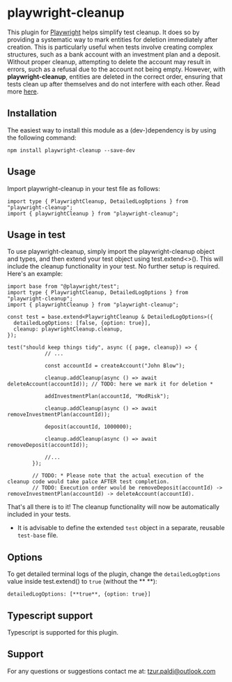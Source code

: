 # playwright-cleanup

This plugin for [Playwright](https://playwright.dev/) helps simplify test cleanup. It does so by providing a systematic way to mark entities for deletion immediately after creation. This is particularly useful when tests involve creating complex structures, such as a bank account with an investment plan and a deposit. Without proper cleanup, attempting to delete the account may result in errors, such as a refusal due to the account not being empty. However, with <b>playwright-cleanup</b>, entities are deleted in the correct order, ensuring that tests clean up after themselves and do not interfere with each other. Read more [here](https://www.linkedin.com/pulse/test-automation-cleanup-advanced-plugin-playwright-tzur-paldi-phd/?trackingId=8R68dOtBSHKrCH0cNAviIA%3D%3D).

<h2>Installation</h2>

The easiest way to install this module as a (dev-)dependency is by using the following command:

```
npm install playwright-cleanup --save-dev
```

<h2>Usage</h2>

Import playwright-cleanup in your test file as follows:

```
import type { PlaywrightCleanup, DetailedLogOptions } from "playwright-cleanup";
import { playwrightCleanup } from "playwright-cleanup";
```

<h2>Usage in test</h2>

To use playwright-cleanup, simply import the playwright-cleanup object and types, and then extend your test object using test.extend<>(). This will include the cleanup functionality in your test. No further setup is required. Here's an example:

```
import base from "@playwright/test";
import type { PlaywrightCleanup, DetailedLogOptions } from "playwright-cleanup";
import { playwrightCleanup } from "playwright-cleanup";

const test = base.extend<PlaywrightCleanup & DetailedLogOptions>({
  detailedLogOptions: [false, {option: true}],
  cleanup: playwrightCleanup.cleanup,
});

test("should keep things tidy", async ({ page, cleanup}) => {
            // ...

            const accountId = createAccount("John Blow");
            
            cleanup.addCleanup(async () => await deleteAccount(accountId)); // TODO: here we mark it for deletion * 

            addInvestmentPlan(accountId, "ModRisk");

            cleanup.addCleanup(async () => await removeInvestmentPlan(accountId));
            
            deposit(accountId, 1000000);

            cleanup.addCleanup(async () => await removeDeposit(accountId));

            //...
        });

        // TODO: * Please note that the actual execution of the cleanup code would take palce AFTER test completion.
        // TODO: Execution order would be removeDeposit(accountId) -> removeInvestmentPlan(accountId) -> deleteAccount(accountId).
```

That's all there is to it! The cleanup functionality will now be automatically included in your tests.

* It is advisable to define the extended `test` object in a separate, reusable `test-base` file.

<h2>Options</h2>

To get detailed terminal logs of the plugin, change the `detailedLogOptions` value inside test.extend() to `true` (without the ** **):

```
detailedLogOptions: [**true**, {option: true}]
```

<h2>Typescript support</h2>

Typescript is supported for this plugin.

<h2>Support</h2>

For any questions or suggestions contact me at: [tzur.paldi@outlook.com](mailto:tzur.paldi@outlook.com?subjet=Playwright-cleanup%20Support)